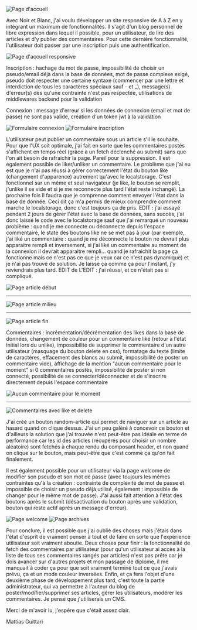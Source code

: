 ![Page d'accueil](Readme-Pictures/Screen-0.png)

Avec Noir et Blanc, j'ai voulu développer un site responsive de A à Z en y intégrant un maximum de fonctionnalités. Il s'agit d'un blog personnel de libre expression dans lequel il possible, pour un utilisateur, de lire des articles et d'y publier des commentaires. Pour cette dernière fonctionnalité, l'utilisateur doit passer par une inscription puis une authentification.

![Page d'accueil responsive](Readme-Pictures/Screen-4.png)

Inscription : hachage du mot de passe, impossibilité de choisir un pseudo/email déjà dans la base de données, mot de passe complexe exigé, pseudo doit respecter une certaine syntaxe (commencer par une lettre et interdiction de tous les caractères spéciaux sauf - et \_), message(s) d'erreur(s) dès qu'une contrainte n'est pas respectée, utilisations de middlewares backend pour la validation

Connexion : message d'erreur si les données de connexion (email et mot de passe) ne sont pas valide, création d'un token jwt à la validation

![Formulaire connexion](Readme-Pictures/Screen-14bis.png)
![Formulaire inscription](Readme-Pictures/Screen-15.png)

L'utilisateur peut publier un commentaire sous un article s'il le souhaite. Pour que l'UX soit optimale, j'ai fait en sorte que les commentaires postés s'affichent en temps réel (grâce à un fetch déclenché au submit) sans que l'on ait besoin de rafraichir la page. Pareil pour la suppression. Il est également possible de liker/unliker un commentaire. Le problème que j'ai eu est que je n'ai pas réussi à gérer correctement l'état du bouton like (changement d'apparence) autrement qu'avec le localstorage. C'est fonctionnel sur un même et seul navigateur (je like, le bouton se remplit, j'unlike il se vide et si je me reconnecte plus tard l'état reste inchangé). La prochaine fois il faudra que je comprenne comment envoyer l'état dans la base de donnée. Ceci dit ça m'a permis de mieux comprendre comment marche le localstorage, donc c'est toujours ça de pris. EDIT : j'ai essayé pendant 2 jours de gérer l'état avec la base de données, sans succès, j'ai donc laissé le code avec le localstorage sauf que j'ai remarqué un nouveau problème : quand je me connecte ou déconnecte depuis l'espace commentaire, le state des boutons like ne se met pas à jour (par exemple, j'ai liké un commentaire : quand je me déconnecte le bouton ne devrait plus apparaitre rempli et inversement, si j'ai liké un commentaire au moment de la connexion il devrait apparaitre rempli... quand je rafraichit la page ça fonctionne mais ce n'est pas ce que je veux car ce n'est pas dynamique) et je n'ai pas trouvé de solution. Je laisse ça comme ça pour l'instant, j'y reviendrais plus tard. EDIT de L'EDIT : j'ai réussi, et ce n'était pas si compliqué.

![Page article début](Readme-Pictures/Screen-9.png)

---

![Page article milieu](Readme-Pictures/Screen-21.png)

---

![Page article fin](Readme-Pictures/Screen-10.png)

Commentaires : incrémentation/décrémentation des likes dans la base de données, changement de couleur pour un commentaire liké (retour à l'état initial lors du unlike), impossibilité de supprimer le commentaire d'un autre utilisateur (masquage du bouton delete en css), formatage du texte (limite de caractères, effacement des blancs au submit, impossibilité de poster un commentaire vide), affichage de la mention "aucun commentaire pour le moment" si 0 commentaires postés, impossibilité de poster si non connecté, possibilité de se connecter/déconnecter et de s'inscrire directement depuis l'espace commentaire

![Aucun commentaire pour le moment](Readme-Pictures/Screen-17.png)

---

![Commentaires avec like et delete](Readme-Pictures/Screen-16.png)

J'ai créé un bouton random-article qui permet de naviguer sur un article au hasard quand on clique dessus. J'ai un peu galéré à concevoir ce bouton et d'ailleurs la solution que j'ai trouvée n'est peut-être pas idéale en terme de performance car les id des articles (récupérés pour choisir un nombre aléatoire) sont fetchés à chaque rendu du composant header, et non quand on clique sur le bouton, mais peut-être que c'est comme ça qu'on fait finalement.

Il est également possible pour un utilisateur via la page welcome de modifier son pseudo et son mot de passe (avec toujours les mêmes contraintes qu'à la création : contrainte de complexité de mot de passe et impossible de choisir un pseudo déjà utilisé, également : impossible de changer pour le même mot de passe). J'ai aussi fait attention à l'état des boutons après le submit (désactivation du bouton après une validation, bouton qui reste actif après un message d'erreur).

![Page welcome](Readme-Pictures/Screen-13.png)
![Page archives](Readme-Pictures/Screen-20.png)

Pour conclure, il est possible que j'ai oublié des choses mais j'étais dans l'état d'esprit de vraiment penser à tout et de faire en sorte que l'expérience utilisateur soit vraiment aboutie. Deux choses pour finir : la fonctionnalité de fetch des commentaires par utilisateur (pour qu'un utilisateur ai accès à la liste de tous ses commentaires rangés par articles) n'est pas prête car je dois avancer sur d'autres projets et mon passage de diplome, il me manquait à coder ça pour que soit vraiment terminé tout ce que j'avais prévu, ça et un mode couleur inversées. Enfin, et ça fera l'objet d'une deuxième phase de développement plus tard, c'est toute la partie administrateur, qui va permettre à l'auteur du blog de poster/modifier/supprimer ses articles, gérer les utilisateurs, modérer les commentaires. Je pense que j'utiliserais un CMS.

Merci de m'avoir lu, j'espère que c'était assez clair.

Mattias Guittari
